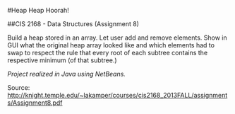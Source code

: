 #Heap Heap Hoorah!

##CIS 2168 - Data Structures (Assignment 8)

Build a heap stored in an array. Let user add and remove elements. Show in GUI what the original heap array looked like and which elements had to swap to respect the rule that every root of each subtree contains the respective minimum (of that subtree.)

*Project realized in Java using NetBeans.*

Source:
http://knight.temple.edu/~lakamper/courses/cis2168_2013FALL/assignments/Assignment8.pdf